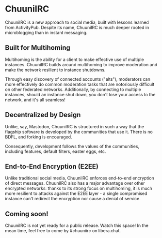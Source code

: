 # ChuuniIRC

ChuuniIRC is a new approach to social media, built with lessons learned from
ActivityPub.  Despite its name, ChuuniIRC is much deeper rooted in microblogging
than in instant messaging.

## Built for Multihoming

Multihoming is the ability for a client to make effective use of multiple
instances.  ChuuniIRC builds around multihoming to improve moderation and make
the network resilient to instance shutdowns.

Through easy discovery of connected accounts ("alts"), moderators can more
effectively do common moderation tasks that are notoriously difficult on other
federated networks.  Additionally, by connecting to multiple instances, should
an instance shut down, you don't lose your access to the network, and it's all
seamless!

## Decentralized by Design

Unlike, say, Mastodon, ChuuniIRC is structured in such a way that the flagship
software is developed by the communities that use it.  There is no BDFL, and
forking is encouraged.

Consequently, development follows the values of the communities, including
features, default filters, easter eggs, etc.

## End-to-End Encryption (E2EE)

Unlike traditional social media, ChuuniIRC enforces end-to-end encryption of
direct messages.  ChuuniIRC also has a major advantage over other encrypted
networks: thanks to its strong focus on multihoming, it is much more resilient
to attacks against the E2EE layer - a single compromised instance can't redirect
the encryption nor cause a denial of service.

## Coming soon!

ChuuniIRC is not yet ready for a public release.  Watch this space!  In the mean
time, feel free to come by #chuuniirc on libera.chat.

